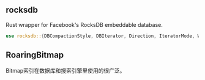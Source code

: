 ## rocksdb

Rust wrapper for Facebook's RocksDB embeddable database.

```rust
use rocksdb::{DBCompactionStyle, DBIterator, Direction, IteratorMode, WriteBatch, DB};
```

## RoaringBitmap

Bitmap索引在数据库和搜索引擎里使用的很广泛。





